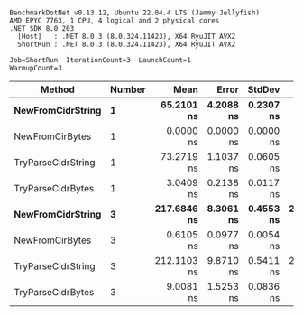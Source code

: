 ```

BenchmarkDotNet v0.13.12, Ubuntu 22.04.4 LTS (Jammy Jellyfish)
AMD EPYC 7763, 1 CPU, 4 logical and 2 physical cores
.NET SDK 8.0.203
  [Host]   : .NET 8.0.3 (8.0.324.11423), X64 RyuJIT AVX2
  ShortRun : .NET 8.0.3 (8.0.324.11423), X64 RyuJIT AVX2

Job=ShortRun  IterationCount=3  LaunchCount=1  
WarmupCount=3  

```
| Method             | Number | Mean        | Error     | StdDev    | Min         | Max         | Allocated |
|------------------- |------- |------------:|----------:|----------:|------------:|------------:|----------:|
| **NewFromCidrString**  | **1**      |  **65.2101 ns** | **4.2088 ns** | **0.2307 ns** |  **65.0389 ns** |  **65.4725 ns** |         **-** |
| NewFromCirBytes    | 1      |   0.0000 ns | 0.0000 ns | 0.0000 ns |   0.0000 ns |   0.0000 ns |         - |
| TryParseCidrString | 1      |  73.2719 ns | 1.1037 ns | 0.0605 ns |  73.2237 ns |  73.3398 ns |         - |
| TryParseCidrBytes  | 1      |   3.0409 ns | 0.2138 ns | 0.0117 ns |   3.0339 ns |   3.0545 ns |         - |
| **NewFromCidrString**  | **3**      | **217.6846 ns** | **8.3061 ns** | **0.4553 ns** | **217.1603 ns** | **217.9793 ns** |         **-** |
| NewFromCirBytes    | 3      |   0.6105 ns | 0.0977 ns | 0.0054 ns |   0.6071 ns |   0.6167 ns |         - |
| TryParseCidrString | 3      | 212.1103 ns | 9.8710 ns | 0.5411 ns | 211.6500 ns | 212.7063 ns |         - |
| TryParseCidrBytes  | 3      |   9.0081 ns | 1.5253 ns | 0.0836 ns |   8.9492 ns |   9.1038 ns |         - |
